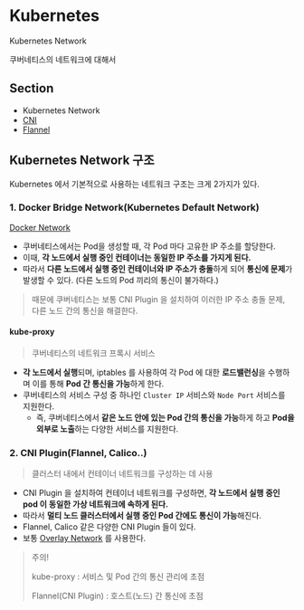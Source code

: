 # Kubernetes

Kubernetes Network

쿠버네티스의 네트워크에 대해서

## Section
- Kubernetes Network
- [CNI](https://github.com/royroyee/gonet/tree/main/kubernetes/cni)
- [Flannel](https://github.com/royroyee/gonet/blob/main/kubernetes/flannel/README.md)


## Kubernetes Network 구조
Kubernetes 에서 기본적으로 사용하는 네트워크 구조는 크게 2가지가 있다.

### 1. Docker Bridge Network(Kubernetes Default Network)
[Docker Network](https://github.com/royroyee/gonet/tree/main/docker)
- 쿠버네티스에서는 Pod을 생성할 때, 각 Pod 마다 고유한 IP 주소를 할당한다.
- 이때, **각 노드에서 실행 중인 컨테이너는 동일한 IP 주소를 가지게 된다.**
- 따라서 **다른 노드에서 실행 중인 컨테이너와 IP 주소가 충돌**하게 되어 **통신에 문제**가 발생할 수 있다. (다른 노드의 Pod 끼리의 통신이 불가하다.)
> 때문에 쿠버네티스는 보통 CNI Plugin 을 설치하여 이러한 IP 주소 충돌 문제, 다른 노드 간의 통신을 해결한다.


#### kube-proxy
> 쿠버네티스의 네트워크 프록시 서비스
- **각 노드에서 실행**되며, iptables 를 사용하여 각 Pod 에 대한 **로드밸런싱**을 수행하며 이를 통해 **Pod 간 통신을 가능**하게 한다.
- 쿠버네티스의 서비스 구성 중 하나인 `Cluster IP` 서비스와 `Node Port` 서비스를 지원한다. 
  - 즉, 쿠버네티스에서 **같은 노드 안에 있는 Pod 간의 통신을 가능**하게 하고 **Pod을 외부로 노출**하는 다양한 서비스를 지원한다.

### 2. CNI Plugin(Flannel, Calico..)
> 클러스터 내에서 컨테이너 네트워크를 구성하는 데 사용
- CNI Plugin 을 설치하여 컨테이너 네트워크를 구성하면, **각 노드에서 실행 중인 pod 이 동일한 가상 네트워크에 속하게 된다.**
- 따라서 **멀티 노드 클러스터에서 실행 중인 Pod 간에도 통신이 가능**해진다.
- Flannel, Calico 같은 다양한 CNI Plugin 들이 있다.
- 보통 [Overlay Network](https://github.com/royroyee/gonet/blob/main/03-layer/03-network-layer/Overlay.md) 를 사용한다.

> 주의! 
> 
> kube-proxy : 서비스 및 Pod 간의 통신 관리에 초점
>
>  Flannel(CNI Plugin) : 호스트(노드) 간 통신에 초점